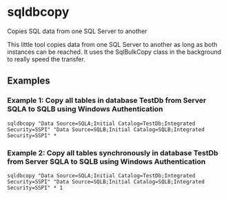 # sqldbcopy
Copies SQL data from one SQL Server to another

This little tool copies data from one SQL Server to another as long as both instances can be reached. It uses the SqlBulkCopy class in the background to really speed the transfer.

## Examples
### Example 1: Copy all tables in database TestDb from Server SQLA to SQLB using Windows Authentication
```
sqldbcopy "Data Source=SQLA;Initial Catalog=TestDb;Integrated Security=SSPI" "Data Source=SQLB;Initial Catalog=SQLB;Integrated Security=SSPI" *
```

### Example 2: Copy all tables synchronously in database TestDb from Server SQLA to SQLB using Windows Authentication
```
sqldbcopy "Data Source=SQLA;Initial Catalog=TestDb;Integrated Security=SSPI" "Data Source=SQLB;Initial Catalog=SQLB;Integrated Security=SSPI" * 1
```
